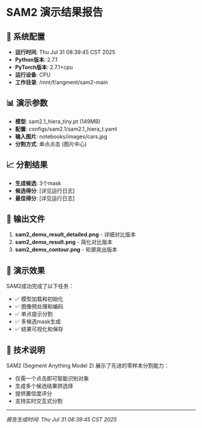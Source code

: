 # SAM2 演示结果报告

## 🔧 系统配置
- **运行时间**: Thu Jul 31 08:39:45 CST 2025
- **Python版本**: 2.7.1
- **PyTorch版本**: 2.7.1+cpu
- **运行设备**: CPU
- **工作目录**: /mnt/f/angment/sam2-main

## 📊 演示参数
- **模型**: sam2.1_hiera_tiny.pt (149MB)
- **配置**: configs/sam2.1/sam2.1_hiera_t.yaml
- **输入图片**: notebooks/images/cars.jpg
- **分割方式**: 单点点击 (图片中心)

## 📈 分割结果
- **生成候选**: 3个mask
- **候选得分**: [详见运行日志]
- **最佳得分**: [详见运行日志]

## 📁 输出文件
1. **sam2_demo_result_detailed.png** - 详细对比版本
2. **sam2_demo_result.png** - 简化对比版本  
3. **sam2_demo_contour.png** - 轮廓突出版本

## 🎯 演示效果
SAM2成功完成了以下任务：
- ✅ 模型加载和初始化
- ✅ 图像预处理和编码
- ✅ 单点提示分割
- ✅ 多候选mask生成
- ✅ 结果可视化和保存

## 📝 技术说明
SAM2 (Segment Anything Model 2) 展示了先进的零样本分割能力：
- 仅需一个点击即可智能识别对象
- 生成多个候选结果供选择
- 提供置信度评分
- 支持实时交互式分割

---
*报告生成时间: Thu Jul 31 08:39:45 CST 2025*
